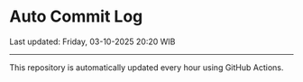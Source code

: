 # Auto Commit Log

Last updated: Friday, 03-10-2025 20:20 WIB

---

This repository is automatically updated every hour using GitHub Actions.
